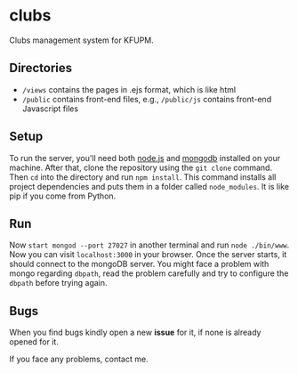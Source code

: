 # clubs
Clubs management system for KFUPM.

## Directories
- `/views` contains the pages in .ejs format, which is like html
- `/public` contains front-end files, e.g., `/public/js` contains front-end Javascript files

## Setup
To run the server, you'll need both [node.js](https://nodejs.org/en/) and [mongodb](https://www.mongodb.com/download-center?jmp=nav#community) installed on your machine. After that, clone the repository using the `git clone` command. Then `cd` into the directory and run `npm install`. This command installs all project dependencies and puts them in a folder called `node_modules`. It is like pip if you come from Python.

## Run
Now `start mongod --port 27027` in another terminal and run `node ./bin/www`. Now you can visit `localhost:3000` in your browser. Once the server starts, it should connect to the mongoDB server. You might face a problem with mongo regarding `dbpath`, read the problem carefully and try to configure the `dbpath` before trying again.

## Bugs
When you find bugs kindly open a new **issue** for it, if none is already opened for it.

If you face any problems, contact me.